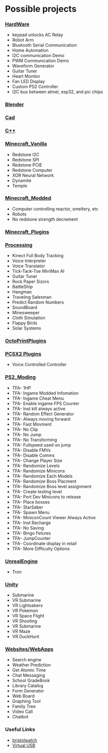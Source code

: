 <h1>Possible projects</h1>

<h3><a href="HardWare">HardWare</a></h3>
<ul>
	<li>keypad unlocks AC Relay</li>
	<li>Robot Arm</li>
	<li>Bluetooth Serial Communication</li>
	<li>Home Automation</li>
	<li>I2C communication Demo</li>
	<li>PWM Communication Demo</li>
	<li>Waveform Generator</li>
	<li>Guitar Tuner</li>
	<li>Heart Monitor</li>
	<li>Fan LED Display</li>
	<li>Custom PS2 Controller</li>
	<li>I2C bus between atmel, esp32, and pic chips</li>
</ul>

<h3><a href="Blender">Blender</a></h3>
<ul>
</ul>

<h3><a href="Cad">Cad</a></h3>
<ul>
</ul>

<h3><a href="cpp">C++</a></h3>
<ul>
</ul>

<h3><a href="Minecraft_Vanilla">Minecraft_Vanilla</a></h3>
<ul>
	<li>Redstone I2C</li>
	<li>Redstone SPI</li>
	<li>Redstone PCIE</li>
	<li>Redstone Computer</li>
	<li>XOR Neural Network</li>
	<li>Dynamite</li>
	<li>Temple</li>
</ul>

<h3><a href="Minecraft_Modded">Minecraft_Modded</a></h3>
<ul>
	<li>Computer controlling reactor, smeltery, etc</li>
	<li>Robots</li>
	<li>No redstone strength decrement</li>
</ul>

<h3><a href="Minecraft_Plugins">Minecraft_Plugins</a></h3>
<ul>
</ul>

<h3><a href="processing">Processing</a></h3>
<ul>
	<li>Kinect Full Body Tracking</li>
	<li>Voice Interpreter</li>
	<li>Voice Translator</li>
	<li>Tick-Tack-Toe MiniMax AI</li>
	<li>Guitar Tuner</li>
	<li>Rock Paper Sizors</li>
	<li>BattleShip</li>
	<li>Hangman</li>
	<li>Traveling Salesman</li>
	<li>Predict Random Numbers</li>
	<li>SoundBoard</li>
	<li>Minesweeper</li>
	<li>Cloth Simulation</li>
	<li>Flappy Birds</li>
	<li>Solar Systems</li>
</ul>
<h3><a href="OctoPrintPlugins">OctoPrintPlugins</a></h3>
<ul>
</ul>

<h3><a href="PCSX2">PCSX2 Plugins</a></h3>
<ul>
	<li>Voice Controlled Controller</li>
</ul>

<h3><a href="PS2_Moding">PS2_Moding</a></h3>
<ul>
	<li>TFA- 1HP</li>
	<li>TFA- Ingame Modded Infomation</li>
	<li>TFA- Ingame Cheat Menu</li>
	<li>TFA- Enable ingame FPS Counter</li>
	<li>TFA- Inst kill always active</li>
	<li>TFA- Random Effect Generator</li>
	<li>TFA- Always moving forward</li>
	<li>TFA- Fast Movment</li>
	<li>TFA- No Clip</li>
	<li>TFA- No Jump</li>
	<li>TFA- No Transforming</li>
	<li>TFA- Fullspeed used on jump</li>
	<li>TFA- Disable FMVs</li>
	<li>TFA- Disable Comms</li>
	<li>TFA- Change Player Size</li>
	<li>TFA- Randomize Levels</li>
	<li>TFA- Randomize Minicons</li>
	<li>TFA- Randomize Each Models</li>
	<li>TFA- Randomize Boss Placment</li>
	<li>TFA- Randomize Boss level assignment</li>
	<li>TFA- Create testing level</li>
	<li>TFA- Port Dev Minicons to release</li>
	<li>TFA- Place bosses</li>
	<li>TFA- StarSaber</li>
	<li>TFA- Spawn Menu</li>
	<li>TFA- MiniconCount Viewer Always Active</li>
	<li>TFA- Inst Recharge</li>
	<li>TFA- No Saving</li>
	<li>TFA- Bingo Fetures</li>
	<li>TFA- JumpCounter</li>
	<li>TFA- Coordinate display in retail</li>
	<li>TFA- More Difficulty Options</li>
</ul>
<h3><a href="UnrealEngine">UnrealEngine</a></h3>
<ul>
	<li>Tron</li>
</ul>
<h3><a href="Unity">Unity</a></h3>
<ul>
	<li>Submarine</li>
	<li>VR Submarine</li>
	<li>VR Lightsabers</li>
	<li>VR Pokemon</li>
	<li>VR Space Flight</li>
	<li>VR Shooting</li>
	<li>VR Submarine</li>
	<li>VR Maze</li>
	<li>VR DuckHunt</li>
</ul>

<h3><a href="Websites">Websites/WebApps</a></h3>
<ul>
	<li>Search engine</li>
	<li>Weather Prediction</li>
	<li>Get Atomic Time</li>
	<li>Chat Messaging</li>
	<li>School GradeBook</li>
	<li>Library Catalog</li>
	<li>Form Generator</li>
	<li>Web Board</li>
	<li>Graphing Tool</li>
	<li>Family Tree</li>
	<li>Video Call</li>
	<li>Chatbot</li>
</ul>

<h3>Useful Links</h3>
<ul>
	<li><a href="http://www.bristolwatch.com/">bristolwatch</a></li>
	<li><a href="https://www.obdev.at/products/vusb/index.html">Virtual USB</a></li>
</ul>
